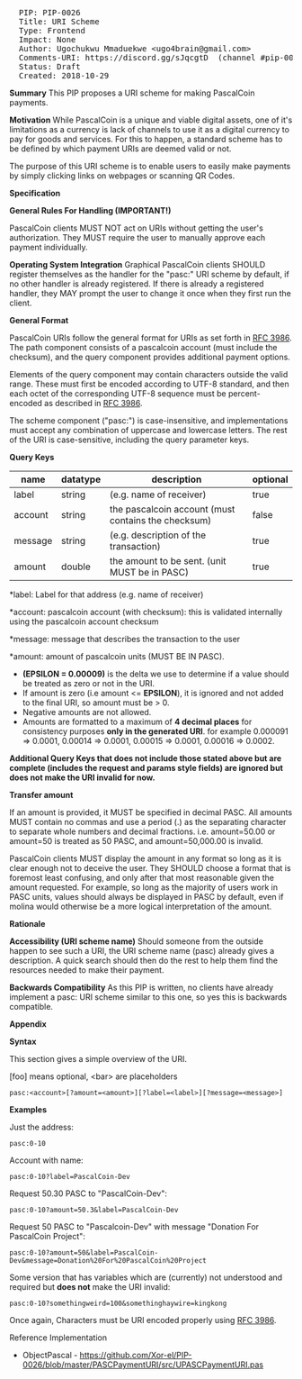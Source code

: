 <pre>
  PIP: PIP-0026
  Title: URI Scheme
  Type: Frontend
  Impact: None
  Author: Ugochukwu Mmaduekwe &lt;ugo4brain@gmail.com&gt;
  Comments-URI: https://discord.gg/sJqcgtD  (channel #pip-0026)
  Status: Draft
  Created: 2018-10-29
</pre>

**Summary**
This PIP proposes a URI scheme for making PascalCoin payments.

**Motivation**
While PascalCoin is a unique and viable digital assets, one of it's limitations as a currency is lack of channels to use it as a digital currency to pay for goods and services.
For this to happen, a standard scheme has to be defined by which payment URIs are deemed valid or not.

The purpose of this URI scheme is to enable users to easily make payments by simply clicking links on webpages or scanning QR Codes.

**Specification**

**General Rules For Handling (IMPORTANT!)**

PascalCoin clients MUST NOT act on URIs without getting the user's authorization.
They MUST require the user to manually approve each payment individually.

**Operating System Integration**
Graphical PascalCoin clients SHOULD register themselves as the handler for the "pasc:" URI scheme by default, if no other handler is already registered. If there is already a registered handler, they MAY prompt the user to change it once when they first run the client.

**General Format**

PascalCoin URIs follow the general format for URIs as set forth in [RFC 3986](https://tools.ietf.org/html/rfc3986). The path component consists of a pascalcoin account (must include the checksum), and the query component provides additional payment options.

Elements of the query component may contain characters outside the valid range. These must first be encoded according to UTF-8 standard, and then each octet of the corresponding UTF-8 sequence must be percent-encoded as described in [RFC 3986](https://tools.ietf.org/html/rfc3986).

The scheme component ("pasc:") is case-insensitive, and implementations must accept any combination of uppercase and lowercase letters. The rest of the URI is case-sensitive, including the query parameter keys.

**Query Keys**

| name | datatype | description | optional |
|--------|--------|--------|--------|
| label       | string       | (e.g. name of receiver)       | true |
| account      |string      |  the pascalcoin account (must contains the checksum)      | false |
| message      | string       |  (e.g. description of the transaction)      | true
| amount     |  double      |  the amount to be sent. (unit MUST be in PASC)      | true |

*label: Label for that address (e.g. name of receiver)

*account: pascalcoin account (with checksum): this is validated internally using the pascalcoin account checksum

*message: message that describes the transaction to the user

*amount: amount of pascalcoin units (MUST BE IN PASC).

- **(EPSILON = 0.00009)** is the delta we use to determine if a value should be treated as zero or not in the URI. 
- If amount is zero (i.e amount <= **EPSILON**), it is ignored and not added to the final URI, so amount must be > 0.
-  Negative amounts are not allowed. 
-  Amounts are formatted to a maximum of **4 decimal places** for consistency purposes **only in the generated URI**.
   for example 0.000091 => 0.0001, 0.00014 => 0.0001, 0.00015 => 0.0001, 0.00016 => 0.0002. 

**Additional Query Keys that does not include those stated above but are complete (includes the request and params style fields) are ignored but does not make the URI invalid for now.**

**Transfer amount**

If an amount is provided, it MUST be specified in decimal PASC.
All amounts MUST contain no commas and use a period (.) as the separating character to separate whole numbers and decimal fractions.
i.e. amount=50.00 or amount=50 is treated as 50 PASC, and amount=50,000.00 is invalid.

PascalCoin clients MUST display the amount in any format so long as it is clear enough not to deceive the user.
They SHOULD choose a format that is foremost least confusing, and only after that most reasonable given the amount requested.
For example, so long as the majority of users work in PASC units, values should always be displayed in PASC by default, even if molina would otherwise be a more logical interpretation of the amount.

**Rationale**

**Accessibility (URI scheme name)**
Should someone from the outside happen to see such a URI, the URI scheme name (pasc) already gives a description.
A quick search should then do the rest to help them find the resources needed to make their payment.

**Backwards Compatibility**
As this PIP is written, no clients have already implement a pasc: URI scheme similar to this one, so yes this is backwards compatible.

**Appendix**

  **Syntax**

This section gives a simple overview of the URI.

[foo] means optional, &lt;bar&gt; are placeholders

```
pasc:<account>[?amount=<amount>][?label=<label>][?message=<message>]
```

**Examples**

Just the address:
```
pasc:0-10
```

Account with name:
```
pasc:0-10?label=PascalCoin-Dev
```

Request 50.30 PASC to "PascalCoin-Dev":
```
pasc:0-10?amount=50.3&label=PascalCoin-Dev
```

Request 50 PASC to "Pascalcoin-Dev" with message "Donation For PascalCoin Project":
```
pasc:0-10?amount=50&label=PascalCoin-Dev&message=Donation%20For%20PascalCoin%20Project
```

Some version that has variables which are (currently) not understood and required but **does not** make the URI invalid:
```
pasc:0-10?somethingweird=100&somethinghaywire=kingkong
```

Once again, Characters must be URI encoded properly using [RFC 3986](https://tools.ietf.org/html/rfc3986).

Reference Implementation
* ObjectPascal - https://github.com/Xor-el/PIP-0026/blob/master/PASCPaymentURI/src/UPASCPaymentURI.pas
